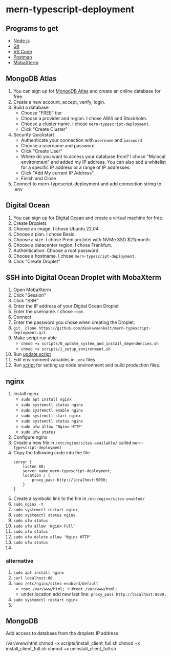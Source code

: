 # mern-typescript-deployment

## Programs to get

- [Node.js](https://nodejs.org/en/)
- [Git](https://git-scm.com/)
- [VS Code](https://code.visualstudio.com/)
- [Postman](https://www.postman.com/)
- [MobaXterm](https://mobaxterm.mobatek.net/)

## MongoDB Atlas

1. You can sign up for [MongoDB Atlas](https://www.mongodb.com/cloud/atlas/register) and create an online database for
   free.
2. Create a new account, accept, verify, login.
3. Build a database
    * Choose "FREE" tier
    * Choose a provider and region. I chose AWS and Stockholm.
    * Choose a cluster name. I chose `mern-typescript-deployment`.
    * Click "Create Cluster"
4. Security Quickstart
    * Authenticate your connection with `username` and `password`
    * Choose a username and password
    * Click "Create User"
    * Where do you want to access your database from? I chose "Mylocal environment" and added my IP address. You can
      also add a whitelist for a specific IP address or a range of IP addresses.
    * Click "Add My current IP Address"
    * Finish and Close
5. Connect to mern-typescript-deployment and add connection string to .env

## Digital Ocean

1. You can sign up
   for [Digital Ocean](https://www.digitalocean.com/?refcode=2c4c3ec5405a&utm_campaign=Referral_Invite&utm_medium=Referral_Program&utm_source=CopyPaste)
   and create a virtual machine for free.
2. Create Droplets
3. Choose an image. I chose Ubuntu 22.04.
4. Choose a plan. I chose Basic.
5. Choose a size. I chose Premium Intel with NVMe SSD $21/month.
6. Choose a datacenter region. I chose Frankfurt.
7. Authentication: Choose a root password.
8. Choose a hostname. I chose `mern-typescript-deployment`.
9. Click "Create Droplet"

## SSH into Digital Ocean Droplet with MobaXterm

1. Open MobaXterm
2. Click "Session"
3. Click "SSH"
4. Enter the IP address of your Digital Ocean Droplet
5. Enter the username. I chose `root`.
6. Connect
7. Enter the password you chose when creating the Droplet.
8. `git  clone https://github.com/deskavaenkelt/mern-typescript-deployment.git`
9. Make script run able
    - `chmod +x scripts/0_update_system_and_install_dependencies.sh`
    - `chmod +x scripts/1_setup_environment.sh`
10. Run [update script](scripts/0_update_system_and_install_dependencies.sh)
11. Edit environment variables in `.env` files
12. Run [script](scripts/1_setup_environment.sh) for setting up node environment and build production files.

## nginx

1. Install nginx
    - `sudo apt install nginx`
    - `sudo systemctl status nginx`
    - `sudo systemctl enable nginx`
    - `sudo systemctl start nginx`
    - `sudo systemctl status nginx`
    - `sudo ufw allow 'Nginx HTTP'`
    - `sudo ufw status`
2. Configure nginx
3. Create a new file in `/etc/nginx/sites-available/` called `mern-typescript-deployment`
4. Copy the following code into the file
   ```
   server {
       listen 80;
       server_name mern-typescript-deployment;
       location / {
           proxy_pass http://localhost:5000;
       }
   }
   ```
5. Create a symbolic link to the file in `/etc/nginx/sites-enabled/`
6. `sudo nginx -t`
7. `sudo systemctl restart nginx`
8. `sudo systemctl status nginx`
9. `sudo ufw status`
10. `sudo ufw allow 'Nginx Full'`
11. `sudo ufw status`
12. `sudo ufw delete allow 'Nginx HTTP'`
13. `sudo ufw status`
14.

### alternative

1. `sudo apt install nginx`
2. `curl localhost:80`
3. `nano /etc/nginx/sites-enabled/default`
    * `root /var/www/html;` -> `#root /var/www/html;`
    * under location add new last line: `proxy_pass http://localhost:8080;`
4. `sudo systemctl restart nginx`
5. 

## MongoDB

Add access to database from the droplets IP address


/var/www/html
chmod +x scripts/install_client_full.sh
chmod +x install_client_full.sh
chmod +x uninstall_client_full.sh
